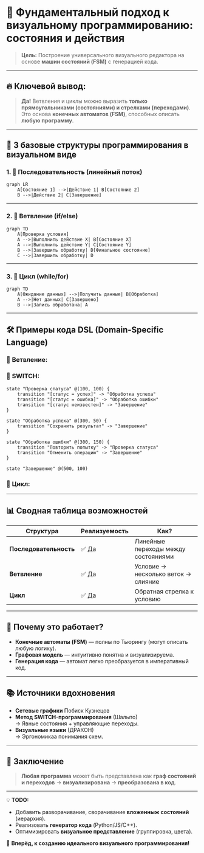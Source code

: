 # 🚀 **Фундаментальный подход к визуальному программированию: состояния и действия**

> **Цель:** Построение универсального визуального редактора на основе **машин состояний (FSM)** с генерацией кода.

---

## 🔥 **Ключевой вывод:**
> **Да!** Ветвления и циклы можно выразить **только прямоугольниками (состояниями) и стрелками (переходами)**.  
> Это основа **конечных автоматов (FSM)**, способных описать **любую программу**.

---

## 🧩 **3 базовые структуры программирования в визуальном виде**

### 1. 📜 **Последовательность** (линейный поток)
```mermaid
graph LR
    A[Состояние 1] -->|Действие 1| B[Состояние 2]
    B -->|Действие 2| C[Завершение]
```

---

### 2. 🌳 **Ветвление** (if/else)
```mermaid
graph TD
    A[Проверка условия]
    A -->|Выполнить действие X| B[Состояние X]
    A -->|Выполнить действие Y| C[Состояние Y]
    B -->|Завершить обработку| D[Финальное состояние]
    C -->|Завершить обработку| D
```

---

### 3. 🔄 **Цикл** (while/for)
```mermaid
graph TD
    A[Ожидание данных] -->|Получить данные| B[Обработка]
    A -->|Нет данных| C[Завершено]
    B -->|Запись обработана| A
```

---

## 🛠 **Примеры кода DSL (Domain-Specific Language)**

### 🌿 **Ветвление:**

### 🔁 **SWITCH:**
```dsl
state "Проверка статуса" @(100, 100) {
    transition "[статус = успех]" -> "Обработка успеха"
    transition "[статус = ошибка]" -> "Обработка ошибки"
    transition "[статус неизвестен]" -> "Завершение"
}

state "Обработка успеха" @(300, 50) {
    transition "Сохранить результат" -> "Завершение"
}

state "Обработка ошибки" @(300, 150) {
    transition "Повторить попытку" -> "Проверка статуса"
    transition "Отменить операцию" -> "Завершение"
}

state "Завершение" @(500, 100)
```
### 🔁 **Цикл:**
---

## 📊 **Сводная таблица возможностей**

| Структура       | Реализуемость | Как?                          |
|-----------------|---------------|-------------------------------|
| **Последовательность** | ✅ Да | Линейные переходы между состояниями |
| **Ветвление**          | ✅ Да | Условие → несколько веток → слияние |
| **Цикл**               | ✅ Да | Обратная стрелка к условию |

---

## 🧠 **Почему это работает?**
- **Конечные автоматы (FSM)** — полны по Тьюрингу (могут описать любую логику).
- **Графовая модель** — интуитивно понятна и визуализируема.
- **Генерация кода** — автомат легко преобразуется в императивный код.

---

## 📚 **Источники вдохновения**
- **Сетевые графики**
Побиск Кузнецов 
- **Метод SWITCH-программирования** (Шалыто)  
  → Явные состояния + управляющие переходы.
- **Визуальные языки** (ДРАКОН)  
  → Эргономикаа понимания схем.

---

## 🎯 **Заключение**
> **Любая программа** может быть представлена как **граф состояний и переходов** → **визуализирована** → **преобразована в код**.  
---

💡 **TODO:**  
- Добавить разворачивание, сворачивание **вложенныж состояний** (иерархия).  
- Реализовать **генератор кода** (Python/JS/C++).  
- Оптимизировать **визуальное представление** (группировка, цвета).  

🚀 **Вперёд, к созданию идеального визуального программирования!**